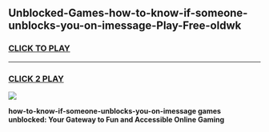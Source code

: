 
## Unblocked-Games-how-to-know-if-someone-unblocks-you-on-imessage-Play-Free-oldwk
<h3>
<a href="https://premium76.site?title=how-to-know-if-someone-unblocks-you-on-imessage&ref=12A">CLICK TO PLAY</a></h3>
<hr>

<h3>
<a href="https://premium76.site?title=how-to-know-if-someone-unblocks-you-on-imessage&ref=12A">CLICK 2 PLAY</a>
  
</h3>

<a href="https://premium76.site?title=how-to-know-if-someone-unblocks-you-on-imessage&ref=12A"><img src="https://clearcache.store/games.png"></a>


**how-to-know-if-someone-unblocks-you-on-imessage games unblocked: Your Gateway to Fun and Accessible Online Gaming**
